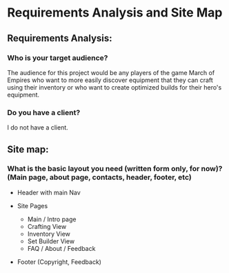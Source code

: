 # Requirements Analysis and Site Map
##  Requirements Analysis:

### **Who is your target audience?**
The audience for this project would be any players of the game March of Empires who want
 to more easily discover equipment that they can craft using their inventory or who want to create optimized builds for their hero's equipment.
 
### **Do you have a client?**
I do not have a client.

## Site map: 
### What is the basic layout you need (written form only, for now)? (Main page, about page, contacts, header, footer, etc)

* Header with main Nav 
* Site Pages

  * Main / Intro page
  * Crafting View
  * Inventory View
  * Set Builder View
  * FAQ / About / Feedback
    
* Footer (Copyright, Feedback)